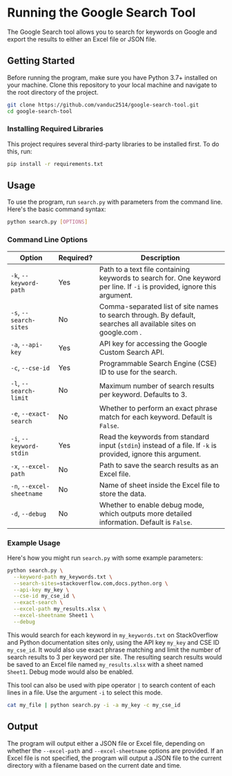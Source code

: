 # Running the Google Search Tool

The Google Search tool allows you to search for keywords on Google and export the results to either an Excel file or JSON file. 

## Getting Started

Before running the program, make sure you have Python 3.7+ installed on your machine. Clone this repository to your local machine and navigate to the root directory of the project.

```bash
git clone https://github.com/vanduc2514/google-search-tool.git
cd google-search-tool
```

### Installing Required Libraries

This project requires several third-party libraries to be installed first. To do this, run:

```bash
pip install -r requirements.txt
```

## Usage

To use the program, run `search.py` with parameters from the command line. Here's the basic command syntax:

```bash
python search.py [OPTIONS]
```

### Command Line Options

| Option               | Required? | Description                                                                                                                                                                                                                                                                                                                            |
|----------------------|-----------|--------------------------------------------------------------------------------------------------------------------------------------------------------------------------------------------------------------------------------------------------------------------------------------------------------------------------------------------|
| `-k`, `--keyword-path` | Yes       | Path to a text file containing keywords to search for. One keyword per line. If `-i` is provided, ignore this argument.                                                                                                                                                                                                                                                    |
| `-s`, `--search-sites` | No        | Comma-separated list of site names to search through. By default, searches all available sites on google.com .                                                                                                                                                                                                                                          |
| `-a`, `--api-key`     | Yes       | API key for accessing the Google Custom Search API.                                                                                                                                                                                                                                                                                      |
| `-c`, `--cse-id`      | Yes       | Programmable Search Engine (CSE) ID to use for the search.                                                                                                                                                                                                                                                                             |
| `-l`, `--search-limit` | No        | Maximum number of search results per keyword. Defaults to 3.                                                                                                                                                                                                                                                                            |
| `-e`, `--exact-search` | No        | Whether to perform an exact phrase match for each keyword. Default is `False`.                                                                                                                                                                                                                                                            |
| `-i`, `--keyword-stdin` | Yes        | Read the keywords from standard input (`stdin`) instead of a file. If `-k` is provided, ignore this argument.                                                                                                                                                                                                                                                                 |
| `-x`, `--excel-path`   | No        | Path to save the search results as an Excel file.                                                                                                                                                                                                                                                                                          |
| `-n`, `--excel-sheetname` | No    | Name of sheet inside the Excel file to store the data.                                                                                                                                                                                                                                                                                       |
| `-d`, `--debug`       | No        | Whether to enable debug mode, which outputs more detailed information. Default is `False`.                                                                                                                                                                                                                                              |

### Example Usage

Here's how you might run `search.py` with some example parameters:

```bash
python search.py \
  --keyword-path my_keywords.txt \
  --search-sites=stackoverflow.com,docs.python.org \
  --api-key my_key \
  --cse-id my_cse_id \
  --exact-search \
  --excel-path my_results.xlsx \
  --excel-sheetname Sheet1 \
  --debug 
```

This would search for each keyword in `my_keywords.txt` on StackOverflow and Python documentation sites only, using the API key `my_key` and CSE ID `my_cse_id`. It would also use exact phrase matching and limit the number of search results to 3 per keyword per site. The resulting search results would be saved to an Excel file named `my_results.xlsx` with a sheet named `Sheet1`. Debug mode would also be enabled.

This tool can also be used with pipe operator `|` to search content of each lines in a file. Use the argument `-i` to select this mode.

```bash
cat my_file | python search.py -i -a my_key -c my_cse_id
```

## Output

The program will output either a JSON file or Excel file, depending on whether the `--excel-path` and `--excel-sheetname` options are provided. If an Excel file is not specified, the program will output a JSON file to the current directory with a filename based on the current date and time.
